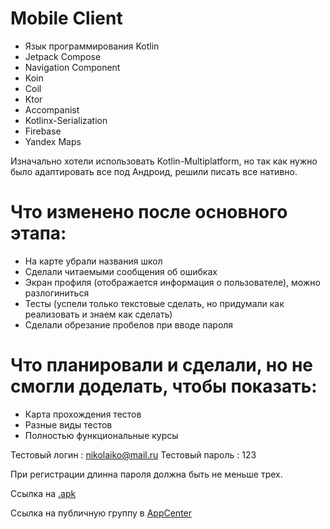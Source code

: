# Mobile Client

- Язык программирования Kotlin
- Jetpack Compose
- Navigation Component
- Koin
- Coil
- Ktor
- Accompanist
- Kotlinx-Serialization
- Firebase
- Yandex Maps

Изначально хотели использовать Kotlin-Multiplatform, но так как нужно было адаптировать все под Андроид, решили писать все нативно.

# Что изменено после основного этапа:

- На карте убрали названия школ
- Сделали читаемыми сообщения об ошибках
- Экран профиля (отображается информация о пользователе), можно разлогиниться
- Тесты (успели только текстовые сделать, но придумали как реализовать и знаем как сделать)
- Сделали обрезание пробелов при вводе пароля

# Что планировали и сделали, но не смогли доделать, чтобы показать:
- Карта прохождения тестов 
- Разные виды тестов
- Полностью функциональные курсы

Тестовый логин : nikolaiko@mail.ru
Тестовый пароль : 123

При регистрации длинна пароля должна быть не меньше трех.

Ссылка на [.apk](https://drive.google.com/drive/folders/1QhJzgx7kzJH4OyfIp-qyKfAD5QX_AWPc)

Ссылка на публичную группу в [AppCenter](install.appcenter.ms/users/nikbakland-h8nz/apps/education-app/distribution_groups/public%20testers)
